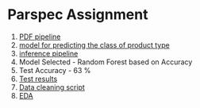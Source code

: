 # Parspec Assignment

1. [PDF pipeline](solution/pipline.py)
2. [model for predicting the class of product type](01_Model_building.ipynb)
3. [inference pipeline](main.py)
4. Model Selected - Random Forest based on Accuracy
5. Test Accuracy - 63 %
6. [Test results]('Selection_004.png)
7. [Data cleaning script](data_cleaning.ipynb)
8. [EDA](EDA.ipynb)
